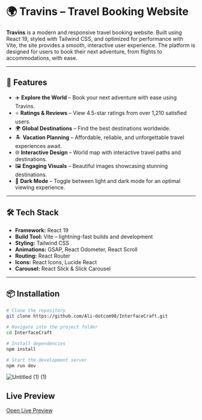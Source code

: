 # 🌍 Travins – Travel Booking Website

**Travins** is a modern and responsive travel booking website. Built using React 19, styled with Tailwind CSS, and optimized for performance with Vite, the site provides a smooth, interactive user experience. The platform is designed for users to book their next adventure, from flights to accommodations, with ease.


---

## 🚀 Features

- ✈️ **Explore the World** – Book your next adventure with ease using Travins. 
- ⭐ **Ratings & Reviews** – View 4.5-star ratings from over 1,210 satisfied users.
- 🌍 **Global Destinations** – Find the best destinations worldwide.
- 🏝️ **Vacation Planning** – Affordable, reliable, and unforgettable travel experiences await.
- 🌐 **Interactive Design** – World map with interactive travel paths and destinations.
- 🖼️ **Engaging Visuals** – Beautiful images showcasing stunning destinations.
- 🌙 **Dark Mode** – Toggle between light and dark mode for an optimal viewing experience.
---

## 🛠️ Tech Stack

- **Framework:** React 19  
- **Build Tool:** Vite – lightning-fast builds and development  
- **Styling:** Tailwind CSS  
- **Animations:** GSAP, React Odometer, React Scroll  
- **Routing:** React Router  
- **Icons:** React Icons, Lucide React  
- **Carousel:** React Slick & Slick Carousel  

---

## 📦 Installation

```bash
# Clone the repository
git clone https://github.com/Ali-dotcom98/InterfaceCraft.git

# Navigate into the project folder
cd InterfaceCraft

# Install dependencies
npm install

# Start the development server
npm run dev
```
![Untitled (1) (1)](https://github.com/user-attachments/assets/148abee3-a2ea-4025-a2ff-804470c07a65)

## Live Preview
[Open Live Preview](https://interface-craft.vercel.app/)

